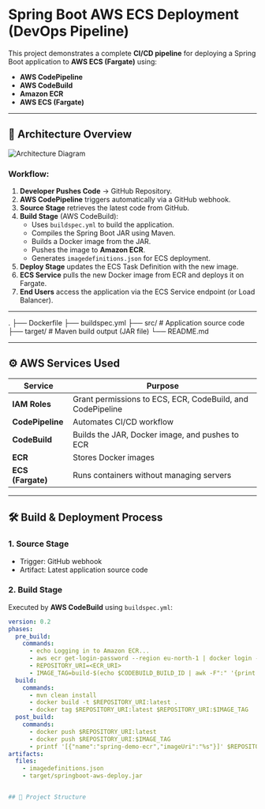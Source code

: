 # Spring Boot AWS ECS Deployment (DevOps Pipeline)

This project demonstrates a complete **CI/CD pipeline** for deploying a Spring Boot application to **AWS ECS (Fargate)** using:
- **AWS CodePipeline**
- **AWS CodeBuild**
- **Amazon ECR**
- **AWS ECS (Fargate)**

---

## 📌 Architecture Overview

![Architecture Diagram](./architecture.png) <!-- Replace with your diagram image path -->

### Workflow:
1. **Developer Pushes Code** → GitHub Repository.
2. **AWS CodePipeline** triggers automatically via a GitHub webhook.
3. **Source Stage** retrieves the latest code from GitHub.
4. **Build Stage** (AWS CodeBuild):
   - Uses `buildspec.yml` to build the application.
   - Compiles the Spring Boot JAR using Maven.
   - Builds a Docker image from the JAR.
   - Pushes the image to **Amazon ECR**.
   - Generates `imagedefinitions.json` for ECS deployment.
5. **Deploy Stage** updates the ECS Task Definition with the new image.
6. **ECS Service** pulls the new Docker image from ECR and deploys it on Fargate.
7. **End Users** access the application via the ECS Service endpoint (or Load Balancer).

---
.
├── Dockerfile
├── buildspec.yml
├── src/ # Application source code
├── target/ # Maven build output (JAR file)
└── README.md

---

## ⚙️ AWS Services Used

| Service        | Purpose |
|----------------|---------|
| **IAM Roles**  | Grant permissions to ECS, ECR, CodeBuild, and CodePipeline |
| **CodePipeline** | Automates CI/CD workflow |
| **CodeBuild**  | Builds the JAR, Docker image, and pushes to ECR |
| **ECR**        | Stores Docker images |
| **ECS (Fargate)** | Runs containers without managing servers |

---

## 🛠 Build & Deployment Process

### 1. **Source Stage**
- Trigger: GitHub webhook
- Artifact: Latest application source code

### 2. **Build Stage**
Executed by **AWS CodeBuild** using `buildspec.yml`:

```yaml
version: 0.2
phases:
  pre_build:
    commands:
      - echo Logging in to Amazon ECR...
      - aws ecr get-login-password --region eu-north-1 | docker login --username AWS --password-stdin <ECR_URI>
      - REPOSITORY_URI=<ECR_URI>
      - IMAGE_TAG=build-$(echo $CODEBUILD_BUILD_ID | awk -F":" '{print $2}')
  build:
    commands:
      - mvn clean install
      - docker build -t $REPOSITORY_URI:latest .
      - docker tag $REPOSITORY_URI:latest $REPOSITORY_URI:$IMAGE_TAG
  post_build:
    commands:
      - docker push $REPOSITORY_URI:latest
      - docker push $REPOSITORY_URI:$IMAGE_TAG
      - printf '[{"name":"spring-demo-ecr","imageUri":"%s"}]' $REPOSITORY_URI:$IMAGE_TAG > imagedefinitions.json
artifacts:
  files:
    - imagedefinitions.json
    - target/springboot-aws-deploy.jar


## 📂 Project Structure

